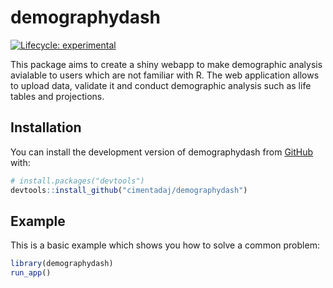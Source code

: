 
<!-- README.md is generated from README.Rmd. Please edit that file -->

# demographydash

<!-- badges: start -->

[![Lifecycle:
experimental](https://img.shields.io/badge/lifecycle-experimental-orange.svg)](https://lifecycle.r-lib.org/articles/stages.html#experimental)
<!-- badges: end -->

This package aims to create a shiny webapp to make demographic analysis
avialable to users which are not familiar with R. The web application
allows to upload data, validate it and conduct demographic analysis such
as life tables and projections.

## Installation

You can install the development version of demographydash from
[GitHub](https://github.com/) with:

``` r
# install.packages("devtools")
devtools::install_github("cimentadaj/demographydash")
```

## Example

This is a basic example which shows you how to solve a common problem:

``` r
library(demographydash)
run_app()
```
